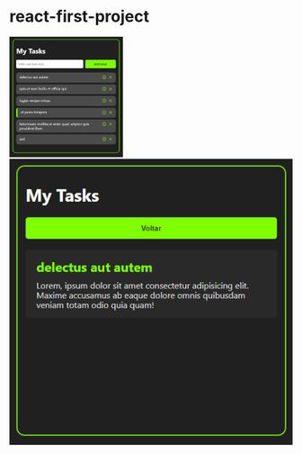 # react-first-project
<img src="./img/preview.PNG" width="40%"> 
<img src="./img/TaskDetailPreview.PNG"> 
